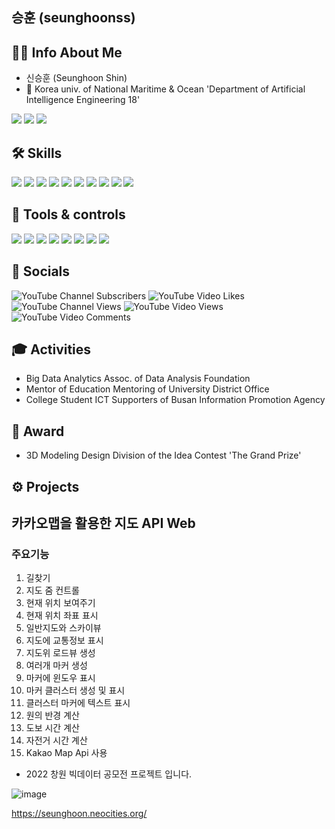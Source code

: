 ## 승훈 (seunghoonss)

## 👦🏻 Info About Me
- 신승훈 (Seunghoon Shin)
- 🏫 Korea univ. of National Maritime & Ocean 'Department of Artificial Intelligence Engineering 18'
 
<a href="mailto:sshssh3961@naver.com"><img src="https://img.shields.io/badge/Email-03C75A?style=flat-square&logo=minutemailer&logoColor=white&link="/></a>
<a href="mailto:ssh3962@g.kmou.ac.k"><img src="https://img.shields.io/badge/Gmail-EA4335?style=flat-square&logo=Gmail&logoColor=white&link="/></a>
<a href="https://instagram.com/gnstls_?igshid=YmMyMTA2M2Y="><img src="https://img.shields.io/badge/Instagram-E4405F?style=flat-square&logo=instagram&logoColor=white&link="/></a>


<h2> 🛠 Skills </h2>

<img src="https://img.shields.io/badge/Python-3766AB?style=flat-square&logo=Python&logoColor=white"/></a>
<img src="https://img.shields.io/badge/C-A8B9CC?style=flat-square&logo=c&logoColor=white"/></a>
<img src="https://img.shields.io/badge/C++-00599C?style=flat-square&logo=cplusplus&logoColor=white"/></a>
<img src="https://img.shields.io/badge/Javascript-F7DF1E?style=flat-square&logo=Javascript&logoColor=white"/></a>
<img src="https://img.shields.io/badge/css-1572B6?style=flat-square&logo=CSS3&logoColor=white"/></a>
<img src="https://img.shields.io/badge/html-E34F26?style=flat-square&logo=html5&logoColor=white"/></a>
<img src="https://img.shields.io/badge/Django-092E20?style=flat-square&logo=django&logoColor=white"/></a>
<img src="https://img.shields.io/badge/Swift-F05138?style=flat-square&logo=swift&logoColor=white"/></a>
<img src="https://img.shields.io/badge/Mysql-F4479A1?style=flat-square&logo=mysql&logoColor=white"/></a>
<img src="https://img.shields.io/badge/YouTube-FF0000?style=flat-square&logo=youtube&logoColor=white"/></a>


<h2> 🔨 Tools & controls </h2>

<img src="https://img.shields.io/badge/Visual Studio-5C2D91?style=flat-square&logo=visualstudio&logoColor=white"/></a>
<img src="https://img.shields.io/badge/Visual Studio Code-007ACC?style=flat-square&logo=visualstudiocode&logoColor=white"/></a>
<img src="https://img.shields.io/badge/Google Colab-F9AB00?style=flat-square&logo=googlecolab&logoColor=white"/></a>
<img src="https://img.shields.io/badge/Adobe Premiere Pro-9999FF?style=flat-square&logo=adobepremierepro&logoColor=white"/></a>
<img src="https://img.shields.io/badge/Adobe PhotoShop-31A8FF?style=flat-square&logo=adobephotoshop&logoColor=white"/></a>
<img src="https://img.shields.io/badge/YouTube Studio-FF0000?style=flat-square&logo=youtubestudio&logoColor=white"/></a>
<img src="https://img.shields.io/badge/Github-181717?style=flat-square&logo=github&logoColor=white"/></a>
<img src="https://img.shields.io/badge/Notion-000000?style=flat-square&logo=notion&logoColor=white"/></a>


<h2> 🎥 Socials </h2>

![YouTube Channel Subscribers](https://img.shields.io/youtube/channel/subscribers/UCmHMbfsQoWdjlxS6e9wD9cg?style=social)
![YouTube Video Likes](https://img.shields.io/youtube/likes/yfIossqi6xc?style=social)
![YouTube Channel Views](https://img.shields.io/youtube/channel/views/UCmHMbfsQoWdjlxS6e9wD9cg?style=social)
![YouTube Video Views](https://img.shields.io/youtube/views/yfIossqi6xc?style=social)
![YouTube Video Comments](https://img.shields.io/youtube/comments/p8sBwfjjWaM?style=social)


<h2> 🎓 Activities </h2>

- Big Data Analytics Assoc. of Data Analysis Foundation
- Mentor of Education Mentoring of University District Office
- College Student ICT Supporters of Busan Information Promotion Agency


<h2> 🏅 Award </h2>

- 3D Modeling Design Division of the Idea Contest 'The Grand Prize'


<h2> ⚙ Projects </h2>

## 카카오맵을 활용한 지도 API Web
### 주요기능
1. 길찾기
2. 지도 줌 컨트롤
3. 현재 위치 보여주기
4. 현재 위치 좌표 표시
5. 일반지도와 스카이뷰
6. 지도에 교통정보 표시
7. 지도위 로드뷰 생성
8. 여러개 마커 생성
9. 마커에 윈도우 표시
10. 마커 클러스터 생성 및 표시
11. 클러스터 마커에 텍스트 표시
12. 원의 반경 계산
13. 도보 시간 계산
14. 자전거 시간 계산
15. Kakao Map Api 사용
- 2022 창원 빅데이터 공모전 프로젝트 입니다.

![image](https://user-images.githubusercontent.com/109809978/183011757-cc2f5cf8-5195-48ed-8f90-568ee43c10da.png)

https://seunghoon.neocities.org/

